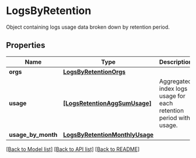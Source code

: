 # LogsByRetention

Object containing logs usage data broken down by retention period.

## Properties
Name | Type | Description | Notes
------------ | ------------- | ------------- | -------------
**orgs** | [**LogsByRetentionOrgs**](LogsByRetentionOrgs.md) |  | [optional] 
**usage** | [**[LogsRetentionAggSumUsage]**](LogsRetentionAggSumUsage.md) | Aggregated index logs usage for each retention period with usage. | [optional] 
**usage_by_month** | [**LogsByRetentionMonthlyUsage**](LogsByRetentionMonthlyUsage.md) |  | [optional] 

[[Back to Model list]](README.md#documentation-for-models) [[Back to API list]](README.md#documentation-for-api-endpoints) [[Back to README]](README.md)


